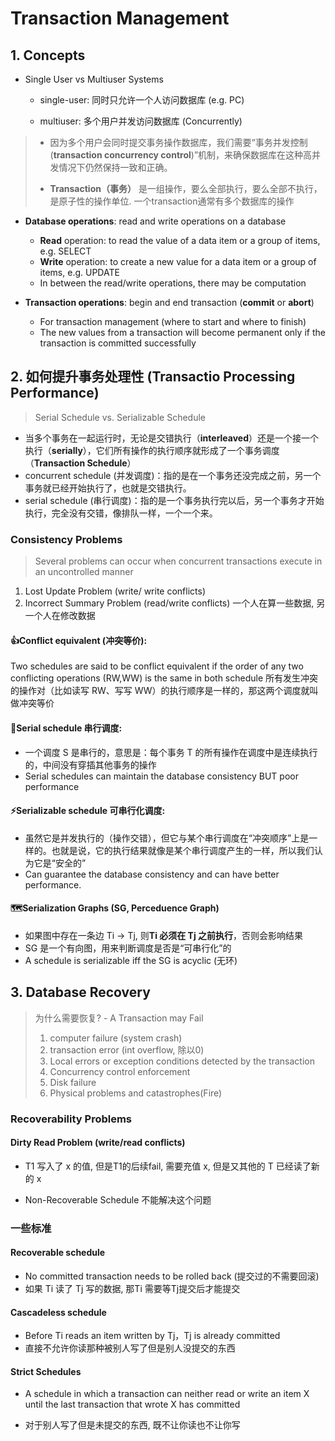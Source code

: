 # Transaction Management

## 1. Concepts

- Single User vs Multiuser Systems
  
  - single-user: 同时只允许一个人访问数据库 (e.g. PC)
  
  - multiuser: 多个用户并发访问数据库 (Concurrently)

> - 因为多个用户会同时提交事务操作数据库，我们需要“事务并发控制(**transaction concurrency control**)”机制，来确保数据库在这种高并发情况下仍然保持一致和正确。
> 
> - **Transaction（事务）** 是一组操作，要么全部执行，要么全部不执行，是原子性的操作单位. 一个transaction通常有多个数据库的操作

- **Database operations**: read and write operations on a database
  
  - **Read** operation: to read the value of a data item or a group of items, e.g. SELECT
  - **Write** operation: to create a new value for a data item or a group of items, e.g. UPDATE
  - In between the read/write operations, there may be computation

- **Transaction operations**: begin and end transaction (**commit** or **abort**)
  
  - For transaction management (where to start and where to finish)
  - The new values from a transaction will become permanent only if the transaction is committed successfully

## 2. 如何提升事务处理性 (Transactio Processing Performance)

> Serial Schedule vs. Serializable Schedule

- 当多个事务在一起运行时，无论是交错执行（**interleaved**）还是一个接一个执行（**serially**），它们所有操作的执行顺序就形成了一个事务调度（**Transaction Schedule**）
- concurrent schedule (并发调度)：指的是在一个事务还没完成之前，另一个事务就已经开始执行了，也就是交错执行。
- serial schedule (串行调度)：指的是一个事务执行完以后，另一个事务才开始执行，完全没有交错，像排队一样，一个一个来。

### Consistency Problems

> Several problems can occur when concurrent transactions execute in 
> an uncontrolled manner

1. Lost Update Problem (write/ write conflicts)
2. Incorrect Summary Problem (read/write conflicts)
    一个人在算一些数据, 另一个人在修改数据

#### 👍Conflict equivalent (冲突等价):

Two schedules are said to be conflict equivalent if the 
order of any two conflicting operations (RW,WW) is the 
same in both schedule
所有发生冲突的操作对（比如读写 RW、写写 WW）的执行顺序是一样的，那这两个调度就叫做冲突等价

#### 🧱Serial schedule 串行调度:

- 一个调度 S 是串行的，意思是：每个事务 T 的所有操作在调度中是连续执行的，中间没有穿插其他事务的操作
- Serial schedules can maintain the database consistency BUT poor performance

#### ⚡Serializable schedule 可串行化调度:

- 虽然它是并发执行的（操作交错），但它与某个串行调度在“冲突顺序”上是一样的。也就是说，它的执行结果就像是某个串行调度产生的一样，所以我们认为它是“安全的”
- Can guarantee the database consistency and can have better performance.

#### 🗺️Serialization Graphs (SG, Perceduence Graph)

- 如果图中存在一条边 Ti → Tj, 则**Ti 必须在 Tj 之前执行**，否则会影响结果
- SG 是一个有向图，用来判断调度是否是“可串行化”的
- A schedule is serializable iff the SG is acyclic (无环)

## 3. Database Recovery

> 为什么需要恢复? - A Transaction may Fail
> 
> 1. computer failure (system crash)
> 2. transaction error (int overflow, 除以0)
> 3. Local errors or exception conditions detected by the transaction
> 4. Concurrency control enforcement
> 5. Disk failure
> 6. Physical problems and catastrophes(Fire)

### Recoverability Problems

#### Dirty Read Problem (write/read conflicts)

- T1 写入了 x 的值, 但是T1的后续fail, 需要充值 x, 但是又其他的 T 已经读了新 的 x

- Non-Recoverable Schedule 不能解决这个问题

### 一些标准

#### Recoverable schedule

- No committed transaction needs to be rolled back (提交过的不需要回滚)
- 如果 Ti 读了 Tj 写的数据, 那Ti 需要等Tj提交后才能提交

#### Cascadeless schedule

- Before Ti reads an item written by Tj，Tj is already committed
- 直接不允许你读那种被别人写了但是别人没提交的东西

#### Strict Schedules

- A schedule in which a transaction can neither read or write an item X until the last transaction that wrote X has committed

- 对于别人写了但是未提交的东西, 既不让你读也不让你写
